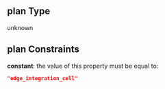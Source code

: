 ## plan Type

unknown

## plan Constraints

**constant**: the value of this property must be equal to:

```json
"edge_integration_cell"
```
